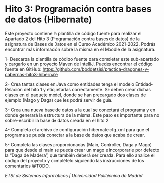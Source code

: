# Hito 3: Programación contra bases de datos (Hibernate)

Este proyecto contiene la plantilla de código fuente para realizar el Apartado 2 del Hito 3 (Programación contra bases de datos) de la asignatura de Bases de Datos en el Curso Académico 2021-2022. Podrás encontrar más información sobre la misma en el Moodle de la asignatura.

1- Descarga la plantilla de código fuente para completar este sub-apartado y cargarlo en un proyecto Maven de IntelliJ. Puedes encontrar el código fuente en GitHub: 
https://github.com/bbddetsisi/practica-dragones-y-cabernas-hito3-hibernate

2- Crea tantas clases en Java como entidades tenga el modelo Entidad-Relación del hito 1 y etiquetarlas correctamente. Se deben crear dichas clases en el paquete model, donde se han precargado dos clases de ejemplo (Mago y Daga) que les podrá servir de guía.

3- Crea una nueva base de datos a la cual se conectará el programa y en donde generará la estructura de la misma. Este paso es importante para no sobre-escribir la base de datos creada en el hito 2. 

4- Completa el archivo de configuración hibernate.cfg.xml para que el programa se pueda conectar a la base de datos que acaba de crear. 

5- Completa las clases proporcionadas (Main, Controller, Daga y Mago) para que desde el main se pueda crear un mago e incorporarle por defecto la “Daga de Madera”, que también deberá ser creada. Para ello analice el código del proyecto y complételo siguiendo las instrucciones de los comentarios @TODO.



*ETSI de Sistemas Informáticos | Universidad Politécnica de Madrid*

